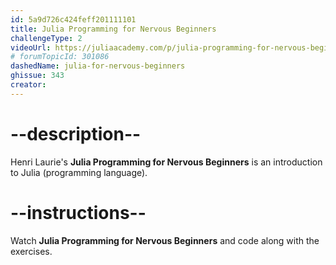 ```yaml
---
id: 5a9d726c424feff201111101
title: Julia Programming for Nervous Beginners
challengeType: 2
videoUrl: https://juliaacademy.com/p/julia-programming-for-nervous-beginners
# forumTopicId: 301086
dashedName: julia-for-nervous-beginners
ghissue: 343
creator:  
---
```


# --description--

Henri Laurie's __Julia Programming for Nervous Beginners__ is an introduction to Julia (programming language).

# --instructions--

Watch __Julia Programming for Nervous Beginners__ and code along with the exercises.
